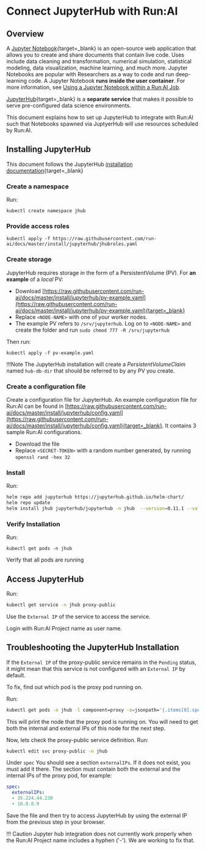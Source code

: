 # Connect JupyterHub with Run:AI


## Overview

A [Jupyter Notebook](https://jupyter.org){target=_blank} is an open-source web application that allows you to create and share documents that contain live code. Uses include data cleaning and transformation, numerical simulation, statistical modeling, data visualization, machine learning, and much more. Jupyter Notebooks are popular with Researchers as a way to code and run deep-learning code. A Jupyter Notebook __runs inside the user container__. For more information, see [Using a Jupyter Notebook within a Run:AI Job](../../Researcher/tools/dev-jupyter.md).

[JupyterHub](https://jupyter.org/hub){target=_blank} is a __separate service__ that makes it possible to serve pre-configured data science environments. 

This document explains how to set up JupyterHub to integrate with Run:AI such that Notebooks spawned via JuptyerHub will use resources scheduled by Run:AI.


## Installing JupyterHub

This document follows the JupyterHub [installation documentation](https://zero-to-jupyterhub.readthedocs.io/en/stable/jupyterhub/installation.html){target=_blank}

### Create a namespace

Run:

```
kubectl create namespace jhub
```

### Provide access roles

```
kubectl apply -f https://raw.githubusercontent.com/run-ai/docs/master/install/jupyterhub/jhubroles.yaml
```

### Create storage

JupyterHub requires storage in the form of a PersistentVolume (PV). For __an example__ of a _local_ PV:

* Download [https://raw.githubusercontent.com/run-ai/docs/master/install/jupyterhub/pv-example.yaml](https://raw.githubusercontent.com/run-ai/docs/master/install/jupyterhub/pv-example.yaml){target=_blank} 
* Replace `<NODE-NAME>` with one of your worker nodes. 
* The example PV refers to `/srv/jupyterhub`. Log on to `<NODE-NAME>` and create the folder and run `sudo chmod 777 -R /srv/jupyterhub`


Then run:

```
kubectl apply -f pv-example.yaml 
```

!!!Note
    The JupyterHub installation will create a _PersistentVolumeClaim_ named `hub-db-dir` that should be referred to by any PV you create.

### Create a configuration file

Create a configuration file for JupyterHub. An example configuration file for Run:AI can be found in [https://raw.githubusercontent.com/run-ai/docs/master/install/jupyterhub/config.yaml](https://raw.githubusercontent.com/run-ai/docs/master/install/jupyterhub/config.yaml){target=_blank}. It contains 3 sample Run:AI configurations. 

* Download the file 
* Replace `<SECRET-TOKEN>` with a random number generated, by running `openssl rand -hex 32`

### Install

Run:

``` bash 
helm repo add jupyterhub https://jupyterhub.github.io/helm-chart/
helm repo update
helm install jhub jupyterhub/jupyterhub -n jhub  --version=0.11.1 --values config.yaml
```



### Verify Installation

Run: 

```
kubectl get pods -n jhub
```

Verify that all pods are running


## Access JupyterHub

Run:

``` bash
kubectl get service -n jhub proxy-public
```

Use the `External IP` of the service to access the service.

Login with Run:AI Project name as user name.

## Troubleshooting the JupyterHub Installation

If the `External IP` of the proxy-public service remains in the `Pending` status, it might mean that this service is not configured with an `External IP` by default.

To fix, find out which pod is the proxy pod running on.

Run: 

``` bash
kubectl get pods -n jhub -l component=proxy -o=jsonpath='{.items[0].spec.nodeName}{"\n"}'
```

This will print the node that the proxy pod is running on.
You will need to get both the internal and external IPs of this node for the next step. 

Now, lets check the proxy-public service definition. Run:

``` bash
kubectl edit svc proxy-public -n jhub
```

Under `spec` You should see a section `externalIPs`. If it does not exist, you must add it there. The section must contain both the external and the internal IPs of the proxy pod, for example:

```yaml
spec:
  externalIPs:
  - 35.224.44.230
  - 10.8.0.9
```

Save the file and then try to access JupyterHub by using the external IP from the previous step in your browser.


!!! Caution
    Jupyter hub integration does not currently work properly when the Run:AI Project name includes a hyphen ('-'). We are working to fix that. 
